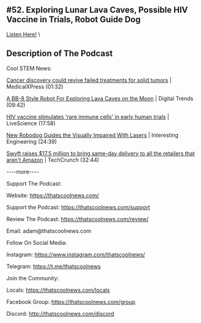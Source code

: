 #52. Exploring Lunar Lava Caves, Possible HIV Vaccine in Trials, Robot Guide Dog
---
[Listen Here!](https://thatscoolnews.podbean.com/e/52-exploring-lunar-lava-caves-possible-hiv-vaccine-in-trials-robot-guide-dog/) \
## Description of The Podcast
Cool STEM News:
<p style="text-align:left;"><a href='https://medicalxpress.com/news/2021-04-cancer-discovery-revive-treatments-solid.html'>Cancer discovery could revive failed treatments for solid tumors</a> | MedicalXPress (01:32)</p>

<p style="text-align:left;"><a href='https://www.digitaltrends.com/features/spherical-robot-moon-cave-exploration/'>A BB-8 Style Robot For Exploring Lava Caves on the Moon</a> | Digital Trends (09:42)</p>

<p style="text-align:left;"><a href='https://www.livescience.com/early-hiv-vaccine-trial-results.html'>HIV vaccine stimulates 'rare immune cells' in early human trials</a> | LiveScience (17:58)</p>

<p style="text-align:left;"><a href='https://interestingengineering.com/new-robodog-guides-visually-impaired-with-lasers-gps'>New Robodog Guides the Visually Impaired With Lasers</a> | Interesting Engineering (24:39)</p>

<p style="text-align:left;"><a href='https://techcrunch.com/2021/04/07/swyft-raises-17-5-million-to-bring-same-day-delivery-to-all-the-retailers-that-arent-amazon/'>Swyft raises $17.5 million to bring same-day delivery to all the retailers that aren't Amazon</a> | TechCrunch (32:44)</p>

<p style="text-align:left;">----more----</p>

Support The Podcast:
<p style="text-align:left;">Website: <a href='https://thatscoolnews.com/'>https://thatscoolnews.com/</a></p>

<p style="text-align:left;">Support the Podcast: <a href='https://thatscoolnews.com/support'>https://thatscoolnews.com/support</a></p>

<p style="text-align:left;">Review The Podcast: <a href='https://thatscoolnews.com/review/'>https://thatscoolnews.com/review/</a></p>

<p style="text-align:left;">Email: adam@thatscoolnews.com</p>

Follow On Social Media:
<p>Instagram: <a href='https://www.instagram.com/thatscoolnews/'>https://www.instagram.com/thatscoolnews/ </a></p>

<p>Telegram: <a href='https://t.me/thatscoolnews'>https://t.me/thatscoolnews</a> </p>

Join the Community:
<p style="text-align:left;">Locals: <a href='https://thatscoolnews.com/locals'>https://thatscoolnews.com/locals</a></p>

<p style="text-align:left;">Facebook Group: <a href='https://thatscoolnews.com/group'>https://thatscoolnews.com/group </a></p>

<p style="text-align:left;">Discord: <a href='http://thatscoolnews.com/discord'>http://thatscoolnews.com/discord</a></p>
